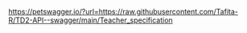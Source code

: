 https://petswagger.io/?url=https://raw.githubusercontent.com/Tafita-R/TD2-API--swagger/main/Teacher_specification
